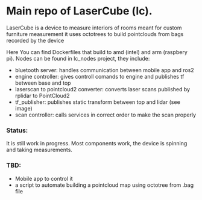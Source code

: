 # Main repo of LaserCube (lc).
LaserCube is a device to measure interiors of rooms meant for custom furniture measurement
it uses octotrees to build pointclouds from bags recorded by the device

Here You can find Dockerfiles that build to amd (intel) and arm (raspbery pi). Nodes can be found in lc_nodes project, they include:
  - bluetooth server: handles communication between mobile app and ros2
  - engine controller: gives controll comands to engine and publishes tf between base and top
  - laserscan to pointcloud2 converter: converts laser scans published by rplidar to PointCloud2 
  - tf_publisher: publishes static transform between top and lidar (see image)
  - scan controller: calls services in correct order to make the scan properly

### Status: 
It is still work in progress. Most components work, the device is spinning and taking measurements. 

### TBD:
  - Mobile app to control it 
  - a script to automate building a pointcloud map using octotree from .bag file
 
